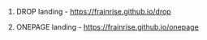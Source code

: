 1) DROP landing - https://frainrise.github.io/drop

2) ONEPAGE landing - https://frainrise.github.io/onepage
